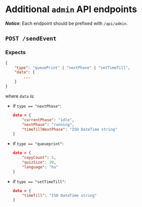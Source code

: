 # Additional `admin` API endpoints

***Notice***: Each endpoint should be prefixed with `/api/admin`.

## `POST /sendEvent`

### Expects
```json
{
    "type": "queuePrint" | "nextPhase" | "setTimeTill",
    "data": {
        ...
    }
}
```
where `data` is:
- if `type == "nextPhase"`:
  ```json
  data = {
      "currentPhase": "idle",
      "nextPhase": "running",
      "timeTillNextPhase": "ISO DateTime string"
  }
  ```
- if `type == "queueprint"`:
  ```json
  data = {
      "copyCount": 5,
      "quizSize": 20,
      "language": "hu"
  }
  ```
- if `type == "setTimeTill"`:
  ```json
  data = {
      "timeTill": "ISO DateTime string"
  }
  ```

